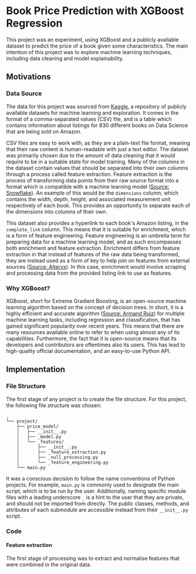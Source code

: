 # Book Price Prediction with XGBoost Regression

This project was an experiment, using XGBoost and a publicly available dataset to predict the price of a book given some characteristics.
The main intention of this project was to explore machine learning techniques, including data cleaning and model explainability.

## Motivations

### Data Source

The data for this project was sourced from [Kaggle](https://www.kaggle.com/datasets/die9origephit/amazon-data-science-books), a repository of publicly available datasets for machine learning and exploration.
It comes in the format of a comma-separated values (CSV) file, and is a table which contains information about listings for 830 different books on Data Science that are being sold on Amazon.

CSV files are easy to work with, as they are a plain-text file format, meaning that their raw content is human-readable with just a text editor.
The dataset was primarily chosen due to the amount of data cleaning that it would require to be in a suitable state for model training.
Many of the columns in the dataset contain values that should be separated into their own columns through a process called feature extraction.
Feature extraction is the process of transforming data points from their raw source format into a format which is compatible with a machine learning model ([Source: Snowflake](https://www.snowflake.com/guides/feature-extraction-machine-learning/)).
An example of this would be the `dimensions` column, which contains the width, depth, height, and associated measurement unit respectively of each book.
This provides an opportunity to separate each of the dimensions into columns of their own.

This dataset also provides a hyperlink to each book's Amazon listing, in the `complete_link` column.
This means that it is suitable for enrichment, which is a form of feature engineering.
Feature engineering is an umbrella term for preparing data for a machine learning model, and as such encompasses both enrichment and feature extraction.
Enrichment differs from feature extraction in that instead of features of the raw data being transformed, they are instead used as a form of key to help join on features from external sources ([Source: Alteryx](https://www.alteryx.com/glossary/data-enrichment)).
In this case, enrichment would involve scraping and processing data from the provided listing link to use as features.

### Why XGBoost?

XGBoost, short for Extreme Gradient Boosting, is an open-source machine learning algorithm based on the concept of decision trees.
In short, it is a highly efficient and accurate algorithm ([Source: Armand Ruiz](https://www.nocode.ai/why-xgboost-is-so-popular-among-data-scientists/)) for multiple machine learning tasks, including regression and classification, that has gained significant popularity over recent years.
This means that there are many resources available online to refer to when using almost any of its capabilities.
Furthermore, the fact that it is open-source means that its developers and contributors are oftentimes also its users.
This has lead to high-quality official documentation, and an easy-to-use Python API.

## Implementation

### File Structure

The first stage of any project is to create the file structure.
For this project, the following file structure was chosen:

```
.
└── project/
    ├── price_model/
    │   ├── __init__.py
    │   ├── _model.py
    │   └── _features/
    │       ├── __init__.py
    │       ├── _feature_extraction.py
    │       ├── _null_processing.py
    │       └── _feature_engineering.py
    └── main.py
```

It was a conscious decision to follow the name conventions of Python projects.
For example, `main.py` is commonly used to designate the main script, which is to be run by the user.
Additionally, naming specific module files with a leading underscore `_` is a hint to the user that they are private, and should not be imported from directly.
The public classes, methods, and attributes of each submodule are accessible instead from their `__init__.py` script.

### Code

#### Feature extraction

The first stage of processing was to extract and normalise features that were combined in the original data.

